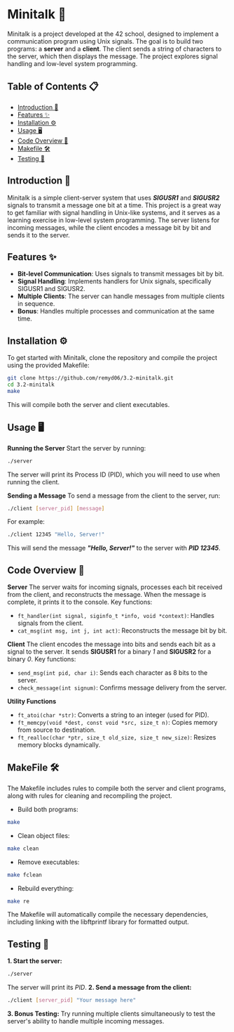 # Minitalk 📡

Minitalk is a project developed at the 42 school, designed to implement a communication program using Unix signals. The goal is to build two programs: a **server** and a **client**. The client sends a string of characters to the server, which then displays the message. The project explores signal handling and low-level system programming.

## Table of Contents 📋

- [Introduction 🚀](#introduction-)
- [Features ✨](#features-)
- [Installation ⚙️](#installation-)
- [Usage 🖥️](#usage-)
- [Code Overview 🧩](#code-overview-)
- [Makefile 🛠️](#makefile-)
- [Testing 🧪](#testing-)

## Introduction 🚀

Minitalk is a simple client-server system that uses ***SIGUSR1*** and ***SIGUSR2*** signals to transmit a message one bit at a time. This project is a great way to get familiar with signal handling in Unix-like systems, and it serves as a learning exercise in low-level system programming. The server listens for incoming messages, while the client encodes a message bit by bit and sends it to the server.

## Features ✨

- **Bit-level Communication**: Uses signals to transmit messages bit by bit.
- **Signal Handling**: Implements handlers for Unix signals, specifically SIGUSR1 and SIGUSR2.
- **Multiple Clients**: The server can handle messages from multiple clients in sequence.
- **Bonus**: Handles multiple processes and communication at the same time.

## Installation ⚙️

To get started with Minitalk, clone the repository and compile the project using the provided Makefile:

```bash
git clone https://github.com/remyd06/3.2-minitalk.git
cd 3.2-minitalk
make
```
This will compile both the server and client executables.

## Usage 🖥️

**Running the Server**
Start the server by running:

```bash
./server
```
The server will print its Process ID (PID), which you will need to use when running the client.

**Sending a Message**
To send a message from the client to the server, run:
```bash
./client [server_pid] [message]
```
For example:
```bash
./client 12345 "Hello, Server!"
```
This will send the message ***"Hello, Server!"*** to the server with ***PID 12345***.

## Code Overview 🧩

**Server**
The server waits for incoming signals, processes each bit received from the client, and reconstructs the message. When the message is complete, it prints it to the console.
Key functions:
- ```ft_handler(int signal, siginfo_t *info, void *context)```: Handles signals from the client.
- ```cat_msg(int msg, int j, int act)```: Reconstructs the message bit by bit.

**Client**
The client encodes the message into bits and sends each bit as a signal to the server. It sends **SIGUSR1** for a binary *1* and **SIGUSR2** for a binary *0*.
Key functions:
- ```send_msg(int pid, char i)```: Sends each character as 8 bits to the server.
- ```check_message(int signum)```: Confirms message delivery from the server.

**Utility Functions**
- ```ft_atoi(char *str)```: Converts a string to an integer (used for PID).
- ```ft_memcpy(void *dest, const void *src, size_t n)```: Copies memory from source to destination.
- ```ft_realloc(char *ptr, size_t old_size, size_t new_size)```: Resizes memory blocks dynamically.

## MakeFile 🛠️

The Makefile includes rules to compile both the server and client programs, along with rules for cleaning and recompiling the project.
- Build both programs:
```bash
make
```
- Clean object files:
```bash
make clean
```
- Remove executables:
```bash
make fclean
```
- Rebuild everything:
```bash
make re
```
The Makefile will automatically compile the necessary dependencies, including linking with the libftprintf library for formatted output.

## Testing 🧪

**1. Start the server:**
```bash
./server
```
The server will print its *PID*.
**2. Send a message from the client:**
```bash
./client [server_pid] "Your message here"
```
**3. Bonus Testing:**
Try running multiple clients simultaneously to test the server's ability to handle multiple incoming messages.
